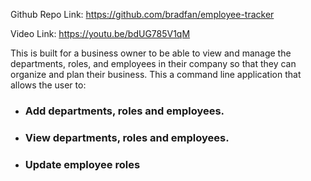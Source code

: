 
Github Repo Link: https://github.com/bradfan/employee-tracker

Video Link:  https://youtu.be/bdUG785V1qM

This is built for a business owner to be able to view and manage the departments, roles, and employees in their company so that they can organize and plan their business. This a command line application that allows the user to:
* ### Add departments, roles and employees.
* ### View departments, roles and employees.
* ### Update employee roles




